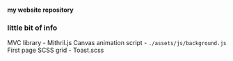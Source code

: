 #### my website repository

### little bit of info

MVC library - Mithril.js
Canvas animation script - `./assets/js/background.js`
First page SCSS grid - Toast.scss 
